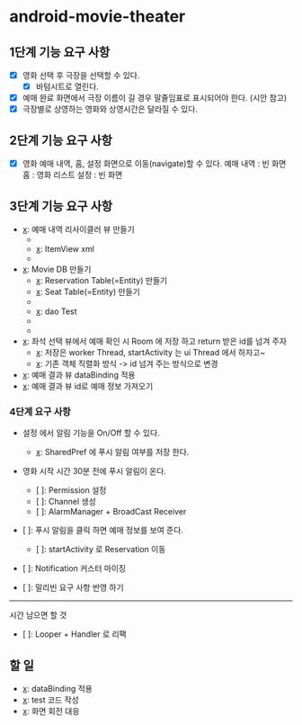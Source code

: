 # android-movie-theater

## 1단계 기능 요구 사항

- [x] 영화 선택 후 극장을 선택할 수 있다.
    - [x] 바텀시트로 열린다.
- [x] 예매 완료 화면에서 극장 이름이 길 경우 말줄임표로 표시되어야 한다. (시안 참고)
- [x] 극장별로 상영하는 영화와 상영시간은 달라질 수 있다.

## 2단계 기능 요구 사항

- [x] 영화 예매 내역, 홈, 설정 화면으로 이동(navigate)할 수 있다.
  예매 내역 : 빈 화면
  홈 : 영화 리스트
  설정 : 빈 화면

## 3단계 기능 요구 사항

- [x]: 예매 내역 리사이클러 뷰 만들기
  - [x]: Adapter 
  - [x]: ItemView xml
  - [x]: ViewHolder
- [x]: Movie DB 만들기 
  - [x]: Reservation Table(=Entity) 만들기
  - [x]: Seat Table(=Entity) 만들기
  - [x]: dao
  - [x]: dao Test
  - [x]: Mapper (Entity -> Domain Model)
  - [x]: repository
- [x]: 좌석 선택 뷰에서 예매 확인 시 Room 에 저장 하고 return 받은 id를 넘겨 주자
  - [x]: 저장은 worker Thread, startActivity 는 ui Thread 에서 하자고~
  - [x]: 기존 객체 직렬화 방식 -> id 넘겨 주는 방식으로 변경
- [x]: 예매 결과 뷰 dataBinding 적용
- [x]: 예매 결과 뷰 id로 예매 정보 가져오기

### 4단계 요구 사항  

- 설정 에서 알림 기능을 On/Off 할 수 있다.
  - [x]: SharedPref 에 푸시 알림 여부를 저장 한다.
- 영화 시작 시간 30분 전에 푸시 알림이 온다.
  - [ ]: Permission 설정
  - [ ]: Channel 생성 
  - [ ]: AlarmManager + BroadCast Receiver
- [ ]: 푸시 알림을 클릭 하면 예매 정보를 보여 준다.
  - [ ]: startActivity 로 Reservation 이동
- [ ]: Notification 커스터 마이징

- [ ]: 말리빈 요구 사항 반영 하기  

----  
시간 남으면 할 것

- [ ]: Looper + Handler 로 리팩

## 할 일

- [x]: dataBinding 적용
- [x]: test 코드 작성
- [x]: 화면 회전 대응
